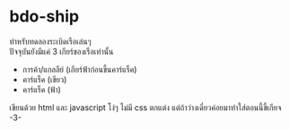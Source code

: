 # bdo-ship
ทำหรับทดลองระเบิดเรือเล่นๆ <br>
ปัจจุบันยังมีแค่ 3 เกียร์ของเรือเท่านั้น <br>
- การค้า/แกลลีย์ (เกียร์ฟ้าก่อนขึ้นคาร์แร็ค)<br>
- คาร์แร็ค (เขียว)<br>
- คาร์แร็ค (ฟ้า)

เขียนด้วย html และ javascript โง่ๆ ไม่มี css ตกแต่ง แต่ถ้าว่างเดี๋ยวค่อยมาทำใส่ตอนนี้ขี้เกียจ -3-<br>
